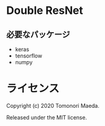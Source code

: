 # Double ResNet

## 必要なパッケージ
- keras
- tensorflow
- numpy

# ライセンス
Copyright (c) 2020 Tomonori Maeda.

Released under the MIT license.